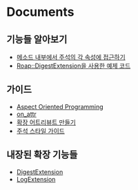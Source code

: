 Documents
====

기능들 알아보기
----
* [메소드 내부에서 주석의 각 속성에 접근하기](method_attr.md)
* [Roap::DigestExtension을 사용한 예제 코드]()

가이드
----
* [Aspect Oriented Programming](aop.md)
* [on_attr](on_attr.md)
* [확장 어트리뷰트 만들기](custom_extension.md)
* [주석 스타일 가이드](comment_style.md)

내장된 확장 기능들
----
* [DigestExtension](exts/digest_extension.md)
* [LogExtension](exts/log_extension.md)

